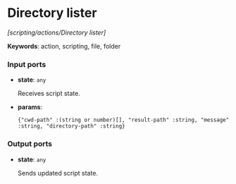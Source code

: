 # Directory lister

_[scripting/actions/Directory lister]_

__Keywords__: action, scripting, file, folder

### Input ports

* __state__: ` any `


    Receives script state.<br>


* __params__: 
    ```
    {"cwd-path" :(string or number)[], "result-path" :string, "message" :string, "directory-path" :string}
    ```

### Output ports

* __state__: ` any `


    Sends updated script state.<br>

